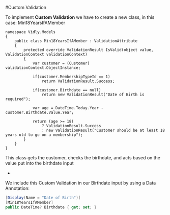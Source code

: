 #Custom Validation

To implement **Custom Validation** we have to create a new class, in this case: Min18YearsIfAMember

```
namespace Vidly.Models
{
    public class Min18YearsIfAMember : ValidationAttribute
    {
        protected override ValidationResult IsValid(object value, ValidationContext validationContext)
        {
            var customer = (Customer) validationContext.ObjectInstance;

            if(customer.MembershipTypeId == 1)
                return ValidationResult.Success;

            if(customer.Birthdate == null)
                return new ValidationResult("Date of Birth is required");

            var age = DateTime.Today.Year - customer.Birthdate.Value.Year;

            return (age >= 18)
                ? ValidationResult.Success
                : new ValidationResult("Customer should be at least 18 years old to go on a membership");
        }
    }
}
```

This class gets the customer, checks the birthdate, and acts based on the value put into the birthdate input

-

We include this Custom Validation in our Birthdate input by using a Data Annotation:

```cs
[Display(Name = "Date of Birth")]
[Min18YearsIfAMember]
public DateTime? Birthdate { get; set; }
```
